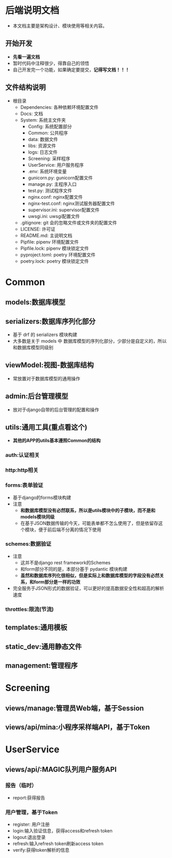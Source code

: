 # 后端说明文档

- 本文档主要是架构设计、模块使用等相关内容。

## 开始开发

- **先看一遍文档**
- 暂时代码中注释很少，得靠自己的领悟
- 自己开发完一个功能，如果确定要提交，**记得写文档！！！**

## 文件结构说明

- 根目录
    - Dependencies: 各种依赖环境配置文件
    - Docs: 文档
    - System: 系统主文件夹
        - Config: 系统配置部分
        - Common: 公共程序
        - data: 数据文件
        - libs: 资源文件
        - logs: 日志文件
        - Screening: 采样程序
        - UserService: 用户服务程序
        - .env: 系统环境变量
        - gunicorn.py: gunicorn配置文件
        - manage.py: 主程序入口
        - test.py: 测试程序文件
        - nginx.conf: nginx配置文件
        - nginx-test.conf: nginx测试服务器配置文件
        - supervisor.ini: supervisor配置文件
        - uwsgi.ini: uwsgi配置文件
    - .gitignore: git 会的忽略文件或文件夹的配置文件
    - LICENSE: 许可证
    - README.md: 主说明文档
    - Pipfile: pipenv 环境配置文件
    - Pipfile.lock: pipenv 模块锁定文件
    - pyproject.toml: poetry 环境配置文件
    - poetry.lock: poetry 模块锁定文件

# Common

## models:数据库模型

## serializers:数据库序列化部分

- 基于 drf 的 serializers 模块构建
- 大多数是关于 models 中 数据库模型的序列化部分，少部分是自定义的，所以和数据库模型同级别

## viewModel:视图-数据库结构

- 常放置对于数据库模型的通用操作

## admin:后台管理模型

- 放对于django自带的后台管理的配置和操作

## utils:通用工具(重点看这个)

- **其他的APP的utils基本遵照Common的结构**

### auth:认证相关

### http:http相关

### forms:表单验证

- 基于django的forms模块构建
- 注意
    - **和数据库模型没有必然联系，所以是utils模块中的子模块，而不是和models模块同级**
    - 在基于JSON数据传输的今天，可能表单都不怎么使用了，但是依留存这个模块，便于前后端不分离的情况下使用

### schemes:数据验证

- 注意
    - 这并不是django rest framework的Schemes
    - 和form部分不同的是，本部分基于 pydantic 模块构建
    - **虽然和数据库序列化很相似，但是实际上和数据库模型的字段没有必然关系，和form部分是一样的功效**
- 完全服务于JSON形式的数据验证，可以更好的提高数据安全性和超高的解析速度

### throttles:限流(节流)

## templates:通用模板

## static_dev:通用静态文件

## management:管理程序

# Screening

## views/manage:管理员Web端，基于Session

## views/api/mina:小程序采样端API，基于Token

# UserService

## views/api/:MAGIC队列用户服务API

### 报告（临时）

- report:获得报告

### 用户管理，基于Token

- register: 用户注册
- login:输入验证信息，获得access和refresh token
- logout:退出登录
- refresh:输入refresh token刷新access token
- verify:获得token解析的信息

